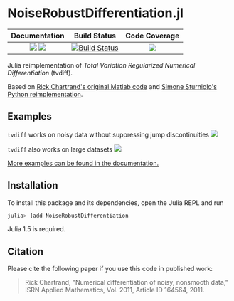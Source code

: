 # NoiseRobustDifferentiation.jl

| **Documentation**                                                               | **Build Status**                          | **Code Coverage**               |
|:-------------------------------------------------------------------------------:|:-----------------------------------------:|:-------------------------------:|
| [![][docs-stable-img]][docs-stable-url] [![][docs-latest-img]][docs-latest-url] | [![Build Status][ci-img]][ci-url]         | [![][codecov-img]][codecov-url] |


Julia reimplementation of *Total Variation Regularized Numerical Differentiation* (tvdiff).

Based on [Rick Chartrand's original Matlab code](https://sites.google.com/site/dnartrahckcir/home/tvdiff-code) and [Simone Sturniolo's Python reimplementation](https://github.com/stur86/tvregdiff).

## Examples
`tvdiff` works on noisy data without suppressing jump discontinuities
![](https://adrhill.github.io/NoiseRobustDifferentiation.jl/dev/paper_small7000.svg)

`tvdiff` also works on large datasets
![](https://adrhill.github.io/NoiseRobustDifferentiation.jl/dev/paper_large_all.png)

[More examples can be found in the documentation.](https://adrhill.github.io/NoiseRobustDifferentiation.jl/dev/examples/)

## Installation
To install this package and its dependencies, open the Julia REPL and run 

```julia
julia> ]add NoiseRobustDifferentiation
```

Julia 1.5 is required.

## Citation
Please cite the following paper if you use this code in published work:
> Rick Chartrand, "Numerical differentiation of noisy, nonsmooth data," ISRN Applied Mathematics, Vol. 2011, Article ID 164564, 2011. 

[docs-stable-img]: https://img.shields.io/badge/docs-stable-blue.svg
[docs-stable-url]: https://adrhill.github.io/NoiseRobustDifferentiation.jl/stable/

[docs-latest-img]: https://img.shields.io/badge/docs-dev-blue.svg
[docs-latest-url]: https://adrhill.github.io/NoiseRobustDifferentiation.jl/dev/

[ci-img]: https://github.com/adrhill/NoiseRobustDifferentiation.jl/workflows/CI/badge.svg
[ci-url]: https://github.com/adrhill/NoiseRobustDifferentiation.jl/actions?query=workflow%3ACI

[codecov-img]: https://codecov.io/gh/adrhill/NoiseRobustDifferentiation.jl/branch/main/graph/badge.svg
[codecov-url]: https://codecov.io/gh/adrhill/NoiseRobustDifferentiation.jl